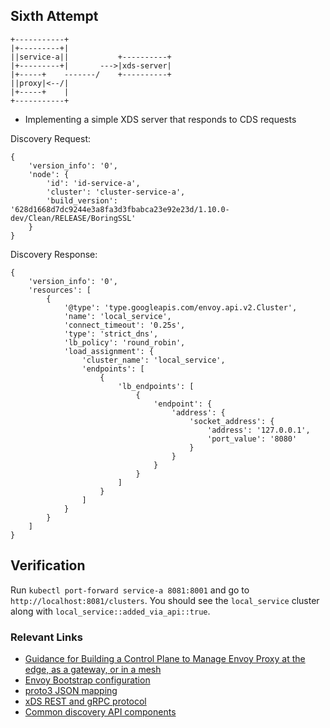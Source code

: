 ## Sixth Attempt

```
+-----------+
|+---------+|
||service-a||           +----------+
|+---------+|       --->|xds-server|
|+-----+    -------/    +----------+
||proxy|<--/|
|+-----+    |
+-----------+
```

* Implementing a simple XDS server that responds to CDS requests

Discovery Request:
```
{
    'version_info': '0',
    'node': {
        'id': 'id-service-a',
        'cluster': 'cluster-service-a',
        'build_version': '628d1668d7dc9244e3a8fa3d3fbabca23e92e23d/1.10.0-dev/Clean/RELEASE/BoringSSL'
    }
}
```

Discovery Response:
```
{
    'version_info': '0',
    'resources': [
        {
            '@type': 'type.googleapis.com/envoy.api.v2.Cluster',
            'name': 'local_service',
            'connect_timeout': '0.25s',
            'type': 'strict_dns',
            'lb_policy': 'round_robin',
            'load_assignment': {
                'cluster_name': 'local_service',
                'endpoints': [
                    {
                        'lb_endpoints': [
                            {
                                'endpoint': {
                                    'address': {
                                        'socket_address': {
                                            'address': '127.0.0.1',
                                            'port_value': '8080'
                                        }
                                    }
                                }
                            }
                        ]
                    }
                ]
            }
        }
    ]
}
```

## Verification

Run `kubectl port-forward service-a 8081:8001` and go to `http://localhost:8081/clusters`. You should see the `local_service` cluster along with `local_service::added_via_api::true`.


### Relevant Links

* [Guidance for Building a Control Plane to Manage Envoy Proxy at the edge, as a gateway, or in a mesh](https://medium.com/solo-io/guidance-for-building-a-control-plane-to-manage-envoy-proxy-at-the-edge-as-a-gateway-or-in-a-mesh-badb6c36a2af)
* [Envoy Bootstrap configuration](https://www.envoyproxy.io/docs/envoy/latest/configuration/overview/v2_overview#bootstrap-configuration)
* [proto3 JSON mapping](https://developers.google.com/protocol-buffers/docs/proto3#json)
* [xDS REST and gRPC protocol](https://github.com/envoyproxy/data-plane-api/blob/master/XDS_PROTOCOL.md#rest-json-polling-subscriptions)
* [Common discovery API components](https://www.envoyproxy.io/docs/envoy/latest/api-v2/api/v2/discovery.proto#)
